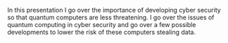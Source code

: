 In this presentation I go over the importance of developing cyber security so that quantum computers are less threatening. I go over the issues of quantum computing in cyber security and go over a few possible developments to lower the risk of these computers stealing data.
